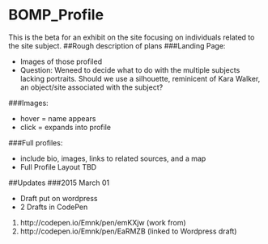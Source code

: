 # BOMP_Profile
This is the beta for an exhibit on the site focusing on individuals related to the site subject.
##Rough description of plans
###Landing Page: 
- Images of those profiled
- Question: Weneed to decide what to do with the multiple subjects lacking portraits. Should we use a silhouette, reminicent of Kara Walker, an object/site associated with the subject?

###Images:
- hover = name appears
- click = expands into profile

###Full profiles: 
- include bio, images, links to related sources, and a map
- Full Profile Layout TBD


##Updates
###2015 March 01
- Draft put on wordpress
- 2 Drafts in CodePen
<ol>
<li>http://codepen.io/Emnk/pen/emKXjw (work from)</li>
<li>http://codepen.io/Emnk/pen/EaRMZB (linked to Wordpress draft)</li>
</ol>

